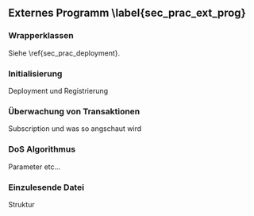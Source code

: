 
## Externes Programm  \label{sec_prac_ext_prog}

### Wrapperklassen

Siehe \ref{sec_prac_deployment}. 

### Initialisierung

Deployment und Registrierung

### Überwachung von Transaktionen

Subscription und was so angschaut wird

### DoS Algorithmus

Parameter etc... 


### Einzulesende Datei

Struktur 
